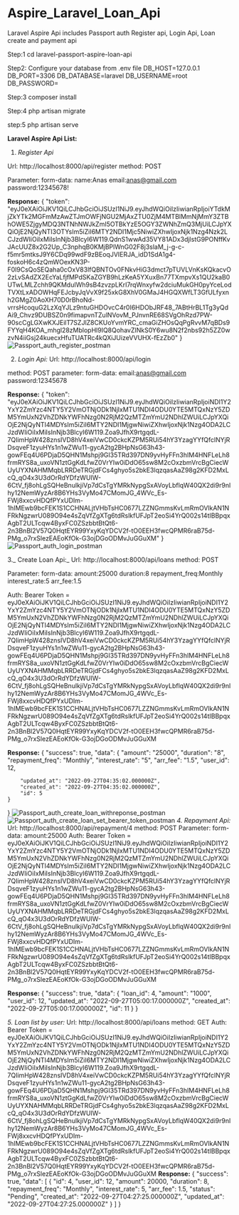 # Aspire_Laravel_Loan_Api
Laravel Aspire Api includes Passport auth Register api, Login Api, Loan create and payment api

Step:1
cd laravel-passport-aspire-loan-api

Step2:
Configure your database from .env file
DB_HOST=127.0.0.1
DB_PORT=3306
DB_DATABASE=laravel
DB_USERNAME=root
DB_PASSWORD=

Step:3
composer install

Step:4
php artisan migrate

step:5
php artisan serve

**Laravel Aspire Api List:**
1. _Register Api_

 Url: http://localhost:8000/api/register
 method: POST

 Parameter:
 form-data: 
 name:Anas
 email:anas@gmail.com
 password:12345678!


**Response:**
{
    "token": "eyJ0eXAiOiJKV1QiLCJhbGciOiJSUzI1NiJ9.eyJhdWQiOiIzIiwianRpIjoiYTdkMjZkYTk2MGFmMzAwZTJmOWFjNGU2MjAxZTU0ZjM4MTBlMmNjMmY3ZTBhOWE5ZjgyMDQ3NTNhNWJkZmI5OTBkYzE5OGY3ZWNhZmQ3MjUiLCJpYXQiOjE2NjQyNTI3OTYsIm5iZiI6MTY2NDI1Mjc5NiwiZXhwIjoxNjk1Nzg4Nzk2LCJzdWIiOiIxMiIsInNjb3BlcyI6W119.QdnS1wwAd35VY81ADx3djlstG9PONffKvJAcUUZ8x2G2Up_C3nphqB0KMjBPlWnG02F8j3slaM_j-g-c-f5mr5mtksJ9Y6CDq99wdF9zBEoqJVIERJA_idD1SdA1g4-foskoH6c4zQmWOexKN3P-F0l9CsQoSEQaha0cOxV83lfQBNTOv0FNkvHiG3dmct7pTUVLVnKsKQkacvO2zLvSAdZX2EcYaLfjfMPdSKaZGYB9hLzKeA5YXuxBn77TXmpvXs1QU2kaB0UTwLMLZchh9QKMduIWh9sB4zvzpLKrI7rqWnxyfw2dciuMukGH0pyYceLodTVXtLxADOWHqFEJcbyJqVvX9f25xkG8XhV0GMaJ4HGQXWfLT3GfULfyxnh2GMgZ0AoXH70D0rBhoNd-vrrsHcoquG2LzXqYJLz9ntuGHDOvcC4r0I6HDObJRF48_7ABtHrBL1Tg3yQdAi9_Chvz9DUBSZ0n9fimapvnTZulNVovM_PJnvnRE68SVgOhRzd7PW-90scCgLGXwKXJEilT7SZJlZ8CKUoYvmYRC_cmaGiZHOsQqPgRvvM7qBDs9FYYqH4KOA_mhgl28zMblopHl9IQ8QohavZINkS0Y6wu8N2f2nbs92h5ZZ0wzvN4iiGsj24kuecxHfuTUATRc4kQXiJUizeVVUHX-fEzZb0"
}
![Passport_auth_register_postman](https://user-images.githubusercontent.com/7964507/192444379-d0ade28b-676f-4c99-8b3d-040a4daad17b.png)

2. _Login Api:_
Url: http://localhost:8000/api/login

method: POST
parameter:
form-data: 
email:anas@gmail.com
password:12345678

**Response:**
{
    "token": "eyJ0eXAiOiJKV1QiLCJhbGciOiJSUzI1NiJ9.eyJhdWQiOiIzIiwianRpIjoiNDI1Y2YxY2ZmYzc4NTY5Y2VmOTNjODk1NjIxMTU1NDI4ODU0YTE5MTQxNzY5ZDM5YmUxN2VhZDNkYWFhNzg0N2RjM2QzMTZmYmU2NDhlZWUiLCJpYXQiOjE2NjQyNTI4MDYsIm5iZiI6MTY2NDI1MjgwNiwiZXhwIjoxNjk1Nzg4ODA2LCJzdWIiOiIxMiIsInNjb3BlcyI6W119.Zoa9JfhX9rtgqdL-7QIimHpW428znsIVD8hV4xeiVwCD0ckcKZPM5RUi54hY3YzagYYfQfclNYjRDsqveF1zyuHYs1n1wZWu11-gycA2tg2BHpNsG63h43-gowFEq4U6PDjaD5QHN1Mshpj9GI35TRd397DN9yvHyFFn3hIM4HNFLeLh8frmRYS8a_uxoVN1ztGgKdLfwZ0VrYIw0iDdO65sw8M2cOxzbmVrcBgCiecWUyUYXNAHMMqbLRRDeTRGjdFCs4ghyo5s2bkE3lqzqasAaZ98g2KFD2MxLcQ_qO4x3U3dOrRdYDfzWUIW-6CtV_fj8ohLgSQHeBnulkjiVp7dCsTgYMRkNypgSxAVoyLbflqW40QX2di9r9nlhy12NemWyzAr8B6YHs3VyMo47CMomJG_4WVc_Es-FWj8xxcvHDQfPYxUDIm-1hIMEwb9bcFEK1S1CCHNALjtVHbTsHC0677LZZNGmmsKvLmRmOVlkAN1NFRkNgzwrU089O94e4sZqVfZgXTg6tdRslkfUFJpT2eoSi4YrQ002s14tIBBpqxAgbT2ULTcqw4ByxFC0ZSzbbtBtQt6-2n3BnBl2V57Q0HqtEYR99YxyKqYDCV2f-tO0EEH3fwcQPMR6raB75d-PMg_o7rxSlezEAEoKfOk-G3ojDGoODMvJuGGuXM"
}
![Passport_auth_login_postman](https://user-images.githubusercontent.com/7964507/192444461-57ac9214-ac28-45bf-aad1-56cfc6904d93.png)


3._ Create Loan Api:_
Url: http://localhost:8000/api/loans
method: POST

Parameter:
form-data:
amount:25000
duration:8
repayment_freq:Monthly
interest_rate:5
arr_fee:1.5

Auth:
Bearer Token = eyJ0eXAiOiJKV1QiLCJhbGciOiJSUzI1NiJ9.eyJhdWQiOiIzIiwianRpIjoiNDI1Y2YxY2ZmYzc4NTY5Y2VmOTNjODk1NjIxMTU1NDI4ODU0YTE5MTQxNzY5ZDM5YmUxN2VhZDNkYWFhNzg0N2RjM2QzMTZmYmU2NDhlZWUiLCJpYXQiOjE2NjQyNTI4MDYsIm5iZiI6MTY2NDI1MjgwNiwiZXhwIjoxNjk1Nzg4ODA2LCJzdWIiOiIxMiIsInNjb3BlcyI6W119.Zoa9JfhX9rtgqdL-7QIimHpW428znsIVD8hV4xeiVwCD0ckcKZPM5RUi54hY3YzagYYfQfclNYjRDsqveF1zyuHYs1n1wZWu11-gycA2tg2BHpNsG63h43-gowFEq4U6PDjaD5QHN1Mshpj9GI35TRd397DN9yvHyFFn3hIM4HNFLeLh8frmRYS8a_uxoVN1ztGgKdLfwZ0VrYIw0iDdO65sw8M2cOxzbmVrcBgCiecWUyUYXNAHMMqbLRRDeTRGjdFCs4ghyo5s2bkE3lqzqasAaZ98g2KFD2MxLcQ_qO4x3U3dOrRdYDfzWUIW-6CtV_fj8ohLgSQHeBnulkjiVp7dCsTgYMRkNypgSxAVoyLbflqW40QX2di9r9nlhy12NemWyzAr8B6YHs3VyMo47CMomJG_4WVc_Es-FWj8xxcvHDQfPYxUDIm-1hIMEwb9bcFEK1S1CCHNALjtVHbTsHC0677LZZNGmmsKvLmRmOVlkAN1NFRkNgzwrU089O94e4sZqVfZgXTg6tdRslkfUFJpT2eoSi4YrQ002s14tIBBpqxAgbT2ULTcqw4ByxFC0ZSzbbtBtQt6-2n3BnBl2V57Q0HqtEYR99YxyKqYDCV2f-tO0EEH3fwcQPMR6raB75d-PMg_o7rxSlezEAEoKfOk-G3ojDGoODMvJuGGuXM

**Response:**
{
    "success": true,
    "data": {
        "amount": "25000",
        "duration": "8",
        "repayment_freq": "Monthly",
        "interest_rate": "5",
        "arr_fee": "1.5",
        "user_id": 12,

        "updated_at": "2022-09-27T04:35:02.000000Z",
        "created_at": "2022-09-27T04:35:02.000000Z",
        "id": 5
    }

}
![Passport_auth_create_loan_withreponse_postman](https://user-images.githubusercontent.com/7964507/192444541-d0adc26c-d63f-46fd-a9a2-9ce997205f35.png)
![Passport_auth_create_loan_set_bearer_token_postman](https://user-images.githubusercontent.com/7964507/192444612-9969a576-6b8e-46b9-a4b3-2072f8619e85.png)
_4. Repayment Api:_
Url: http://localhost:8000/api/repayment/4
method: POST
Parameter:
form-data:
amount:25000
Auth:
Bearer Token = eyJ0eXAiOiJKV1QiLCJhbGciOiJSUzI1NiJ9.eyJhdWQiOiIzIiwianRpIjoiNDI1Y2YxY2ZmYzc4NTY5Y2VmOTNjODk1NjIxMTU1NDI4ODU0YTE5MTQxNzY5ZDM5YmUxN2VhZDNkYWFhNzg0N2RjM2QzMTZmYmU2NDhlZWUiLCJpYXQiOjE2NjQyNTI4MDYsIm5iZiI6MTY2NDI1MjgwNiwiZXhwIjoxNjk1Nzg4ODA2LCJzdWIiOiIxMiIsInNjb3BlcyI6W119.Zoa9JfhX9rtgqdL-7QIimHpW428znsIVD8hV4xeiVwCD0ckcKZPM5RUi54hY3YzagYYfQfclNYjRDsqveF1zyuHYs1n1wZWu11-gycA2tg2BHpNsG63h43-gowFEq4U6PDjaD5QHN1Mshpj9GI35TRd397DN9yvHyFFn3hIM4HNFLeLh8frmRYS8a_uxoVN1ztGgKdLfwZ0VrYIw0iDdO65sw8M2cOxzbmVrcBgCiecWUyUYXNAHMMqbLRRDeTRGjdFCs4ghyo5s2bkE3lqzqasAaZ98g2KFD2MxLcQ_qO4x3U3dOrRdYDfzWUIW-6CtV_fj8ohLgSQHeBnulkjiVp7dCsTgYMRkNypgSxAVoyLbflqW40QX2di9r9nlhy12NemWyzAr8B6YHs3VyMo47CMomJG_4WVc_Es-FWj8xxcvHDQfPYxUDIm-1hIMEwb9bcFEK1S1CCHNALjtVHbTsHC0677LZZNGmmsKvLmRmOVlkAN1NFRkNgzwrU089O94e4sZqVfZgXTg6tdRslkfUFJpT2eoSi4YrQ002s14tIBBpqxAgbT2ULTcqw4ByxFC0ZSzbbtBtQt6-2n3BnBl2V57Q0HqtEYR99YxyKqYDCV2f-tO0EEH3fwcQPMR6raB75d-PMg_o7rxSlezEAEoKfOk-G3ojDGoODMvJuGGuXM

**Response:**
{
    "success": true,
    "data": {
        "loan_id": 4,
        "amount": "1000",
        "user_id": 12,
        "updated_at": "2022-09-27T05:00:17.000000Z",
        "created_at": "2022-09-27T05:00:17.000000Z",
        "id": 11
    }
}

_5. Loan list by user:_
Url: http://localhost:8000/api/loans
method: GET
Auth:
Bearer Token = eyJ0eXAiOiJKV1QiLCJhbGciOiJSUzI1NiJ9.eyJhdWQiOiIzIiwianRpIjoiNDI1Y2YxY2ZmYzc4NTY5Y2VmOTNjODk1NjIxMTU1NDI4ODU0YTE5MTQxNzY5ZDM5YmUxN2VhZDNkYWFhNzg0N2RjM2QzMTZmYmU2NDhlZWUiLCJpYXQiOjE2NjQyNTI4MDYsIm5iZiI6MTY2NDI1MjgwNiwiZXhwIjoxNjk1Nzg4ODA2LCJzdWIiOiIxMiIsInNjb3BlcyI6W119.Zoa9JfhX9rtgqdL-7QIimHpW428znsIVD8hV4xeiVwCD0ckcKZPM5RUi54hY3YzagYYfQfclNYjRDsqveF1zyuHYs1n1wZWu11-gycA2tg2BHpNsG63h43-gowFEq4U6PDjaD5QHN1Mshpj9GI35TRd397DN9yvHyFFn3hIM4HNFLeLh8frmRYS8a_uxoVN1ztGgKdLfwZ0VrYIw0iDdO65sw8M2cOxzbmVrcBgCiecWUyUYXNAHMMqbLRRDeTRGjdFCs4ghyo5s2bkE3lqzqasAaZ98g2KFD2MxLcQ_qO4x3U3dOrRdYDfzWUIW-6CtV_fj8ohLgSQHeBnulkjiVp7dCsTgYMRkNypgSxAVoyLbflqW40QX2di9r9nlhy12NemWyzAr8B6YHs3VyMo47CMomJG_4WVc_Es-FWj8xxcvHDQfPYxUDIm-1hIMEwb9bcFEK1S1CCHNALjtVHbTsHC0677LZZNGmmsKvLmRmOVlkAN1NFRkNgzwrU089O94e4sZqVfZgXTg6tdRslkfUFJpT2eoSi4YrQ002s14tIBBpqxAgbT2ULTcqw4ByxFC0ZSzbbtBtQt6-2n3BnBl2V57Q0HqtEYR99YxyKqYDCV2f-tO0EEH3fwcQPMR6raB75d-PMg_o7rxSlezEAEoKfOk-G3ojDGoODMvJuGGuXM
**Response:**
{
    "success": true,
    "data": [
        {
            "id": 4,
            "user_id": 12,
            "amount": 20000,
            "duration": 8,
            "repayment_freq": "Monthly",
            "interest_rate": 5,
            "arr_fee": 1.5,
            "status": "Pending",
            "created_at": "2022-09-27T04:27:25.000000Z",
            "updated_at": "2022-09-27T04:27:25.000000Z"
        }
    ]
}
